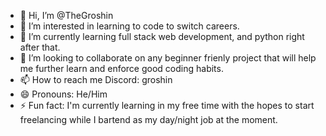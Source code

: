 - 👋 Hi, I’m @TheGroshin
- 👀 I’m interested in learning to code to switch careers.
- 🌱 I’m currently learning full stack web development, and python right after that.
- 💞️ I’m looking to collaborate on any beginner frienly project that will help me further learn and enforce good coding habits.
- 📫 How to reach me Discord: groshin
- 😄 Pronouns: He/Him
- ⚡ Fun fact: I'm currently learning in my free time with the hopes to start freelancing while I bartend as my day/night job at the moment.

<!---
TheGroshin/TheGroshin is a ✨ special ✨ repository because its `README.md` (this file) appears on your GitHub profile.
You can click the Preview link to take a look at your changes.
--->
